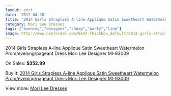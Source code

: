 ```yaml
---
layout: post
date: '2017-04-30'
title: "2014 Girls Strapless A-line Applique Satin Sweetheart Watermelon Prom/evening/pageant Dress Mori Lee Designer Ml-93009"
category: Mori Lee Dresses
tags: ["evening","designer","cheap","party","line"]
image: http://www.neoformal.com/6647-thickbox_default/2014-girls-strapless-a-line-applique-satin-sweetheart-watermelon-prom-evening-pageant-dress-mori-lee-designer-ml-93009.jpg
---
```

2014 Girls Strapless A-line Applique Satin Sweetheart Watermelon Prom/evening/pageant Dress Mori Lee Designer Ml-93009

On Sales: **$352.99**
<a href="https://www.neoformal.com/en/mori-lee-dresses/2407-2014-girls-strapless-a-line-applique-satin-sweetheart-watermelon-prom-evening-pageant-dress-mori-lee-designer-ml-93009.html"><amp-img layout="responsive" width="600" height="600" src="//www.neoformal.com/6647-thickbox_default/2014-girls-strapless-a-line-applique-satin-sweetheart-watermelon-prom-evening-pageant-dress-mori-lee-designer-ml-93009.jpg" alt="2014 Girls Strapless A-line Applique Satin Sweetheart Watermelon Prom/evening/pageant Dress Mori Lee Designer Ml-93009 0" /></a>
<a href="https://www.neoformal.com/en/mori-lee-dresses/2407-2014-girls-strapless-a-line-applique-satin-sweetheart-watermelon-prom-evening-pageant-dress-mori-lee-designer-ml-93009.html"><amp-img layout="responsive" width="600" height="600" src="//www.neoformal.com/6650-thickbox_default/2014-girls-strapless-a-line-applique-satin-sweetheart-watermelon-prom-evening-pageant-dress-mori-lee-designer-ml-93009.jpg" alt="2014 Girls Strapless A-line Applique Satin Sweetheart Watermelon Prom/evening/pageant Dress Mori Lee Designer Ml-93009 1" /></a>
<a href="https://www.neoformal.com/en/mori-lee-dresses/2407-2014-girls-strapless-a-line-applique-satin-sweetheart-watermelon-prom-evening-pageant-dress-mori-lee-designer-ml-93009.html"><amp-img layout="responsive" width="600" height="600" src="//www.neoformal.com/6649-thickbox_default/2014-girls-strapless-a-line-applique-satin-sweetheart-watermelon-prom-evening-pageant-dress-mori-lee-designer-ml-93009.jpg" alt="2014 Girls Strapless A-line Applique Satin Sweetheart Watermelon Prom/evening/pageant Dress Mori Lee Designer Ml-93009 2" /></a>
<a href="https://www.neoformal.com/en/mori-lee-dresses/2407-2014-girls-strapless-a-line-applique-satin-sweetheart-watermelon-prom-evening-pageant-dress-mori-lee-designer-ml-93009.html"><amp-img layout="responsive" width="600" height="600" src="//www.neoformal.com/6648-thickbox_default/2014-girls-strapless-a-line-applique-satin-sweetheart-watermelon-prom-evening-pageant-dress-mori-lee-designer-ml-93009.jpg" alt="2014 Girls Strapless A-line Applique Satin Sweetheart Watermelon Prom/evening/pageant Dress Mori Lee Designer Ml-93009 3" /></a>

Buy it: [2014 Girls Strapless A-line Applique Satin Sweetheart Watermelon Prom/evening/pageant Dress Mori Lee Designer Ml-93009](https://www.neoformal.com/en/mori-lee-dresses/2407-2014-girls-strapless-a-line-applique-satin-sweetheart-watermelon-prom-evening-pageant-dress-mori-lee-designer-ml-93009.html "2014 Girls Strapless A-line Applique Satin Sweetheart Watermelon Prom/evening/pageant Dress Mori Lee Designer Ml-93009")

View more: [Mori Lee Dresses](https://www.neoformal.com/en/22-mori-lee-dresses "Mori Lee Dresses")
